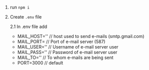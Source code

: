 1. run `npm i`
2. Create `.env` file

   2.1 In .env file add

   - MAIL_HOST='' // host used to send e-mails (smtp.gmail.com)
   - MAIL_PORT= // Port of e-mail server (587)
   - MAIL_USER='' // Username of e-mail server user
   - MAIL_PASS='' // Password of e-mail server user
   - MAIL_TO='' // To whom e-mails are being sent
   - PORT=3000 // default

